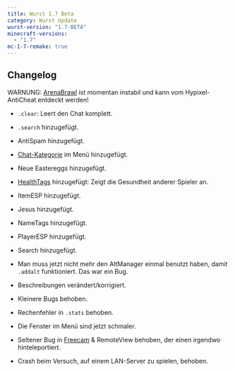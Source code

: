 ```yaml
---
title: Wurst 1.7 Beta
category: Wurst Update
wurst-version: "1.7-BETA"
minecraft-versions:
  - "1.7"
mc-1-7-remake: true
---
```

## Changelog

WARNUNG: [ArenaBrawl](https://wiki.wurstclient.net/arenabrawl) ist momentan instabil und kann vom Hypixel-AntiCheat entdeckt werden!

- `.clear`: Leert den Chat komplett.

- `.search` hinzugefügt.

- AntiSpam hinzugefügt.

- [Chat-Kategorie](https://wiki.wurstclient.net/categories#chat) im Menü hinzugefügt.

- Neue Eastereggs hinzugefügt.

- [HealthTags](https://wiki.wurstclient.net/healthtags) hinzugefügt: Zeigt die Gesundheit anderer Spieler an.

- ItemESP hinzugefügt.

- Jesus hinzugefügt.

- NameTags hinzugefügt.

- PlayerESP hinzugefügt.

- Search hinzugefügt.

- Man muss jetzt nicht mehr den AltManager einmal benutzt haben, damit `.addalt` funktioniert. Das war ein Bug.

- Beschreibungen verändert/korrigiert.

- Kleinere Bugs behoben.

- Rechenfehler in `.stats` behoben.

- Die Fenster im Menü sind jetzt schmaler.

- Seltener Bug in [Freecam](https://wiki.wurstclient.net/freecam) & RemoteView behoben, der einen irgendwo hinteleportiert.

- Crash beim Versuch, auf einem LAN-Server zu spielen, behoben.

